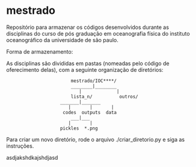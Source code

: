 # mestrado

Repositório para armazenar os códigos desenvolvidos durante as disciplinas do curso de pós graduação em oceanografia física do instituto oceanográfico da universidade de são paulo.

Forma de armazenamento:

As disciplinas são divididas em pastas (nomeadas pelo código de oferecimento delas), com a seguinte organização de diretórios:

							mestrado/IOC****/
							________|________
						       |        	 |
						    lista_n/ 	      outros/
						_______|_______
					       |       |       |
					     codes  outputs  data
						    ___|___
						   |       |
						pickles  *.png


Para criar um novo diretório, rode o arquivo ./criar_diretorio.py e siga as instruções.

asdjakshdkajshdjasd
